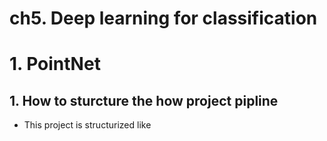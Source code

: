 # ch5. Deep learning for classification
# 1. PointNet
## 1. How to sturcture the how project pipline
  * This project is structurized like 
